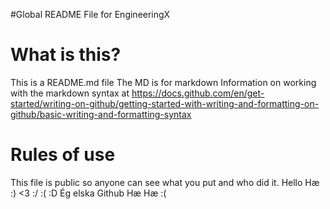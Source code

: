 #Global README File for EngineeringX

# What is this?
This is a README.md file
The MD is for markdown
Information on working with the markdown syntax at https://docs.github.com/en/get-started/writing-on-github/getting-started-with-writing-and-formatting-on-github/basic-writing-and-formatting-syntax

# Rules of use
This file is public so anyone can see what you put and who did it.
Hello
Hæ
:)
<3
:/
:(
:D
Ég elska Github
Hæ
Hæ
:(

